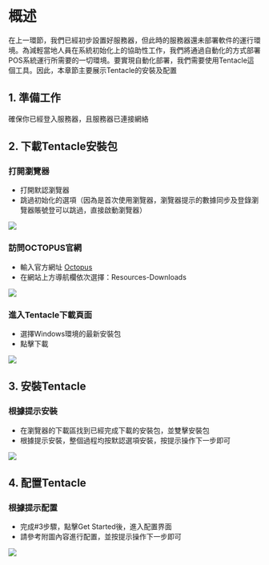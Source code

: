 # 概述
在上一環節，我們已經初步設置好服務器，但此時的服務器還未部署軟件的運行環境。為減輕當地人員在系統初始化上的協助性工作，我們將通過自動化的方式部署POS系統運行所需要的一切環境。要實現自動化部署，我們需要使用Tentacle這個工具。因此，本章節主要展示Tentacle的安裝及配置

## 1. 準備工作

確保你已經登入服務器，且服務器已連接網絡

## 2. 下載Tentacle安裝包

### 打開瀏覽器
- 打開默認瀏覽器
- 跳過初始化的選項（因為是首次使用瀏覽器，瀏覽器提示的數據同步及登錄瀏覽器賬號登可以跳過，直接啟動瀏覽器）
  
![](https://raw.githubusercontent.com/SugarLam1207/Proton-docs-template/1.1/docs/source/images/101.png)



### 訪問OCTOPUS官網
- 輸入官方網址 [Octopus](https://octopus.com/ "點擊訪問 Octopus")
- 在網站上方導航欄依次選擇：Resources-Downloads
  
![](https://raw.githubusercontent.com/SugarLam1207/Proton-docs-template/1.1/docs/source/images/102.png)



### 進入Tentacle下載頁面
- 選擇Windows環境的最新安裝包
- 點擊下載
  
![](https://raw.githubusercontent.com/SugarLam1207/Proton-docs-template/1.1/docs/source/images/103.png)



## 3. 安裝Tentacle

### 根據提示安裝
- 在瀏覽器的下載區找到已經完成下載的安裝包，並雙擊安裝包
- 根據提示安裝，整個過程均按默認選項安裝，按提示操作下一步即可

![](https://raw.githubusercontent.com/SugarLam1207/Proton-docs-template/1.1/docs/source/images/104.png)



## 4. 配置Tentacle

### 根據提示配置
- 完成#3步驟，點擊Get Started後，進入配置界面
- 請參考附圖內容進行配置，並按提示操作下一步即可

![](https://raw.githubusercontent.com/SugarLam1207/Proton-docs-template/1.1/docs/source/images/tentacle%20config.png)


